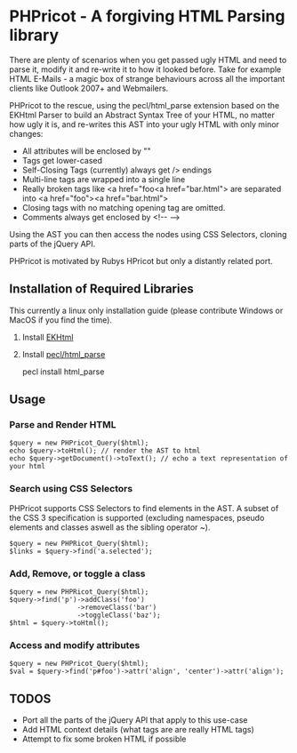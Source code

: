 # PHPricot - A forgiving HTML Parsing library

There are plenty of scenarios when you get passed ugly HTML and need
to parse it, modify it and re-write it to how it looked before. Take
for example HTML E-Mails - a magic box of strange behaviours across
all the important clients like Outlook 2007+ and Webmailers.

PHPricot to the rescue, using the pecl/html_parse extension based on the EKHtml Parser to build
an Abstract Syntax Tree of your HTML, no matter how ugly it is, and
re-writes this AST into your ugly HTML with only minor changes:

* All attributes will be enclosed by ""
* Tags get lower-cased
* Self-Closing Tags (currently) always get /&gt; endings
* Multi-line tags are wrapped into a single line
* Really broken tags like &lt;a href="foo&lt;a href="bar.html"&gt; are separated
  into &lt;a href="foo"&gt;&lt;a href="bar.html"&gt;
* Closing tags with no matching opening tag are omitted.
* Comments always get enclosed by &lt;!-- --&gt;

Using the AST you can then access the nodes using CSS Selectors, cloning parts of
the jQuery API.

PHPricot is motivated by Rubys HPricot but only a distantly related port.

## Installation of Required Libraries

This currently a linux only installation guide (please contribute Windows or MacOS if
you find the time).

1. Install [EKHtml](http://ekhtml.sourceforge.net/)

2. Install [pecl/html_parse](http://pecl.php.net/package/html_parse)

    pecl install html_parse

## Usage

### Parse and Render HTML

    $query = new PHPricot_Query($html);
    echo $query->toHtml(); // render the AST to html
    echo $query->getDocument()->toText(); // echo a text representation of your html

### Search using CSS Selectors

PHPricot supports CSS Selectors to find elements in the AST. A subset of the CSS 3 specification
is supported (excluding namespaces, pseudo elements and classes aswell as the sibling operator ~).

    $query = new PHPRicot_Query($html);
    $links = $query->find('a.selected');

### Add, Remove, or toggle a class

    $query = new PHPRicot_Query($html);
    $query->find('p')->addClass('foo')
                     ->removeClass('bar')
                     ->toggleClass('baz');
    $html = $query->toHtml();

### Access and modify attributes

    $query = new PHPricot_Query($html);
    $val = $query->find('p#foo')->attr('align', 'center')->attr('align');

## TODOS

* Port all the parts of the jQuery API that apply to this use-case
* Add HTML context details (what tags are are really HTML tags)
* Attempt to fix some broken HTML if possible